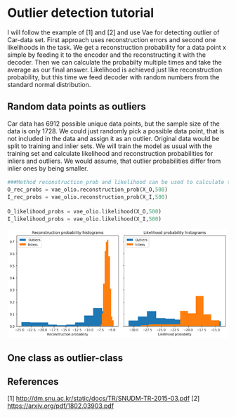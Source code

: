 # Outlier detection tutorial
I will follow the example of [1] and [2] and use Vae for detecting outlier of Car-data set. First approach uses reconstruction errors and second one likelihoods in the task. We get a reconstruction probability for a data point x simple by feeding it to the encoder and the reconstructing it with the decoder. Then we can calculate the probabilty multiple times and take the average as our final answer. Likelihood is achieved just like reconstruction probability, but this time we feed decoder with random numbers from the standard normal distribution.
## Random data points as outliers
Car data has 6912 possible unique data points, but the sample size of the data is only 1728. We could just randomly pick a possible data point, that is not included in the data and assign it as an outlier. Original data would be split to training and inlier sets. We will train the model as usual with the training set and calculate likelihood and reconstruction probabilities for inliers and outliers. We would assume, that outlier probabilities differ from inlier ones by being smaller.


```python
###Method reconstruction_prob and likelihood can be used to calculate the needed probabilities
O_rec_probs = vae_olio.reconstruction_prob(X_O,500)
I_rec_probs = vae_olio.reconstruction_prob(X_I,500)

O_likelihood_probs = vae_olio.likelihood(X_O,500)
I_likelihood_probs = vae_olio.likelihood(X_I,500)
```
<img src="plots/outlier histograms.png" width="600">



## One class as outlier-class


## References
[1] http://dm.snu.ac.kr/static/docs/TR/SNUDM-TR-2015-03.pdf
[2] https://arxiv.org/pdf/1802.03903.pdf
